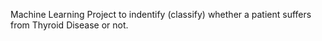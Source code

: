 Machine Learning Project to indentify (classify) whether a patient suffers from Thyroid Disease or not.
